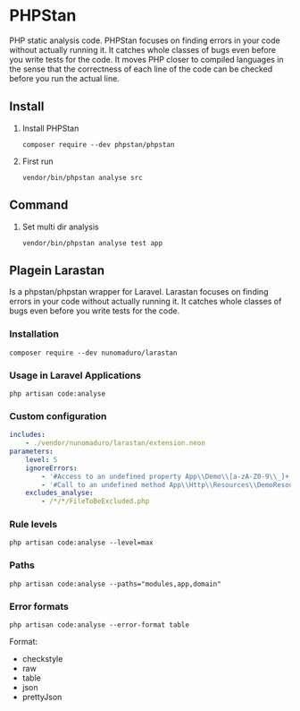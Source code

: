 PHPStan
===


PHP static analysis code. 
PHPStan focuses on finding errors in your code without actually running it. 
It catches whole classes of bugs even before you write tests for the code. 
It moves PHP closer to compiled languages in the sense that the correctness of each line of the code can be checked 
before you run the actual line.


## Install

1. Install PHPStan

    ```shell
    composer require --dev phpstan/phpstan
    ```

1. First run

    ```shell
    vendor/bin/phpstan analyse src
    ```


## Command

1. Set multi dir analysis
    ```shell
    vendor/bin/phpstan analyse test app
    ```
    

## Plagein Larastan

Is a phpstan/phpstan wrapper for Laravel. Larastan focuses on finding errors in your code without actually running it. It catches whole classes of bugs even before you write tests for the code.

### Installation

```shell
composer require --dev nunomaduro/larastan
```

### Usage in Laravel Applications

```shell
php artisan code:analyse
```

### Custom configuration

```yml
includes:
    - ./vendor/nunomaduro/larastan/extension.neon
parameters:
    level: 5
    ignoreErrors:
        - '#Access to an undefined property App\\Demo\\[a-zA-Z0-9\\_]+::\$[a-zA-Z0-9\\_]+\.#'
        - '#Call to an undefined method App\\Http\\Resources\\DemoResource::DemoMethod\(\)\.#'
    excludes_analyse:
        - /*/*/FileToBeExcluded.php
```

### Rule levels
```shell
php artisan code:analyse --level=max
```

### Paths
```shell
php artisan code:analyse --paths="modules,app,domain"
```

### Error formats
```shell
php artisan code:analyse --error-format table
```

Format:
* checkstyle
* raw
* table
* json
* prettyJson
